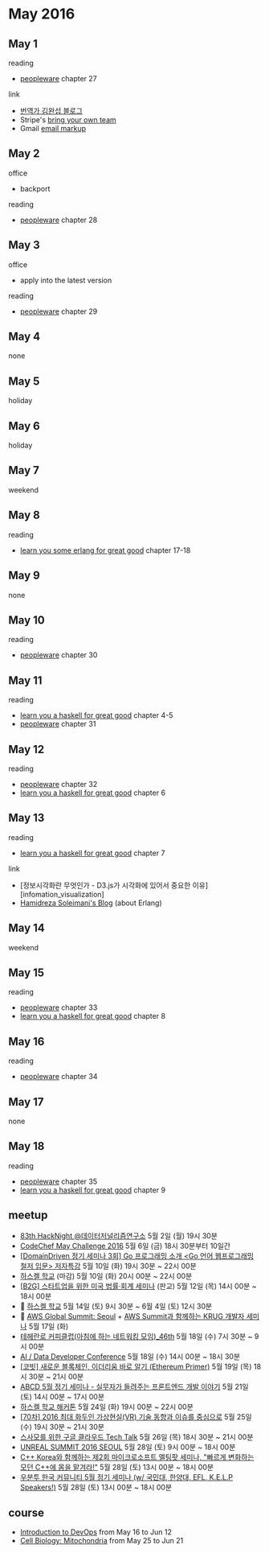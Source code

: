 # May 2016

## May 1

reading
* [peopleware][agile_repo] chapter 27

[agile_repo]: https://github.com/deliberate-practice/agile

link
* [번역가 김완섭 블로그][kim_blog]
* Stripe's [bring your own team][byot]
* Gmail [email markup][email_markup]

[kim_blog]: http://blog.naver.com/itbk100
[byot]: https://stripe.com/blog/bring-your-own-team
[email_markup]: https://developers.google.com/gmail/markup/

## May 2

office
* backport

reading
* [peopleware][agile_repo] chapter 28

## May 3

office
* apply into the latest version

reading
* [peopleware][agile_repo] chapter 29

## May 4

none

## May 5

holiday

## May 6

holiday

## May 7

weekend

## May 8

reading
* [learn you some erlang for great good][learn_you_some_erlang_for_great_good] chapter 17-18

[learn_you_some_erlang_for_great_good]: ../reading/learn_you_some_erlang_for_great_good.md

## May 9

none

## May 10

reading
* [peopleware][agile_repo] chapter 30

## May 11

reading
* [learn you a haskell for great good][learn_you_a_haskell_for_great_good] chapter 4-5
* [peopleware][agile_repo] chapter 31

[learn_you_a_haskell_for_great_good]: ../reading/learn_you_a_haskell_for_great_good.md

## May 12

reading
* [peopleware][agile_repo] chapter 32
* [learn you a haskell for great good][learn_you_a_haskell_for_great_good] chapter 6

## May 13

reading
* [learn you a haskell for great good][learn_you_a_haskell_for_great_good] chapter 7

link
* [정보시각화란 무엇인가 - D3.js가 시각화에 있어서 중요한 이유][infomation_visualization]
* [Hamidreza Soleimani's Blog][hamidreza_blog] (about Erlang)

[information_visualization]: https://speakerdeck.com/nacyot/jeongbosigaghwaran-mueosinga-d3-dot-jsga-sigaghwae-isseoseo-jungyohan-iyu
[hamidreza_blog]: https://hamidreza-s.github.io/

## May 14

weekend

## May 15

reading
* [peopleware][agile_repo] chapter 33
* [learn you a haskell for great good][learn_you_a_haskell_for_great_good] chapter 8

## May 16

reading
* [peopleware][agile_repo] chapter 34

## May 17

none

## May 18

reading
* [peopleware][agile_repo] chapter 35
* [learn you a haskell for great good][learn_you_a_haskell_for_great_good] chapter 9

## meetup

* [83th HackNight @데이터저널리즘연구소](http://www.meetup.com/code-for-seoul/events/230651759/) 5월 2일 (월) 19시 30분
* [CodeChef May Challenge 2016](https://www.codechef.com/LTIME35) 5월 6일 (금) 18시 30분부터 10일간
* [[DomainDriven 정기 세미나 3회] Go 프로그래밍 소개 <Go 언어 웹프로그래밍 철저 입문> 저자특강](http://onoffmix.com/event/67579) 5월 10일 (화) 19시 30분 ~ 22시 00분
* [하스켈 학교](http://onoffmix.com/event/67340) (마감) 5월 10일 (화) 20시 00분 ~ 22시 00분
* [[B2G] 스타트업을 위한 미국 법률·회계 세미나](http://onoffmix.com/event/67288) (판교) 5월 12일 (목) 14시 00분 ~ 18시 00분
* :paw_prints: [하스켈 학교](http://onoffmix.com/event/67744) 5월 14일 (토) 9시 30분 ~ 6월 4일 (토) 12시 30분
* :paw_prints: [AWS Global Summit: Seoul](https://aws.amazon.com/ko/summits/) + [AWS Summit과 함께하는 KRUG 개발자 세미나](http://onoffmix.com/event/66950) 5월 17일 (화)
* [테헤란로 커피클럽(아침에 하는 네트워킹 모임)_46th](http://onoffmix.com/event/68120) 5월 18일 (수) 7시 30분 ~ 9시 00분
* [AI / Data Developer Conference](http://onoffmix.com/event/67643) 5월 18일 (수) 14시 00분 ~ 18시 30분
* [[코빗] 새로운 블록체인, 이더리움 바로 알기 (Ethereum Primer)](http://onoffmix.com/event/68459) 5월 19일 (목) 18시 30분 ~ 21시 00분
* [ABCD 5월 정기 세미나 - 실무자가 들려주는 프론트엔드 개발 이야기](http://onoffmix.com/event/68414) 5월 21일 (토) 14시 00분 ~ 17시 00분
* [하스켈 학교 해커톤](http://onoffmix.com/event/68424) 5월 24일 (화) 19시 00분 ~ 22시 00분
* [[70차] 2016 최대 화두인 가상현실(VR) 기술 동향과 이슈를 중심으로](https://tacademy.sktechx.com/front/community/techclinic/viewTechClinic.action?seq=120) 5월 25일 (수) 19시 30분 ~ 21시 30분
* [스사모를 위한 구글 클라우드 Tech Talk](https://docs.google.com/forms/d/1OL8yQasg5jE6e6NdvCcxkoOURL1Aj2PFt_V9uMdmT-Y/viewform) 5월 26일 (목) 18시 30분 ~ 21시 00분
* [UNREAL SUMMIT 2016 SEOUL](http://www.unrealsummit.co.kr/) 5월 28일 (토) 9시 00분 ~ 18시 00분
* [C++ Korea와 함께하는 제2회 마이크로소프트 멜팅팟 세미나, "빠르게 변화하는 모던 C++에 몸을 맡겨라!"](http://onoffmix.com/event/68132) 5월 28일 (토) 13시 00분 ~ 18시 00분
* [우분투 한국 커뮤니티 5월 정기 세미나 (w/ 국민대, 한양대, EFL, K.E.L.P Speakers!)](http://onoffmix.com/event/68475) 5월 28일 (토) 13시 00분 ~ 18시 00분

## course

* [Introduction to DevOps](https://www.edx.org/course/introduction-devops-microsoft-dev212x) from May 16 to Jun 12
* [Cell Biology: Mitochondria](https://www.edx.org/course/cell-biology-mitochondria-harvardx-mcb64-1x) from May 25 to Jun 21

